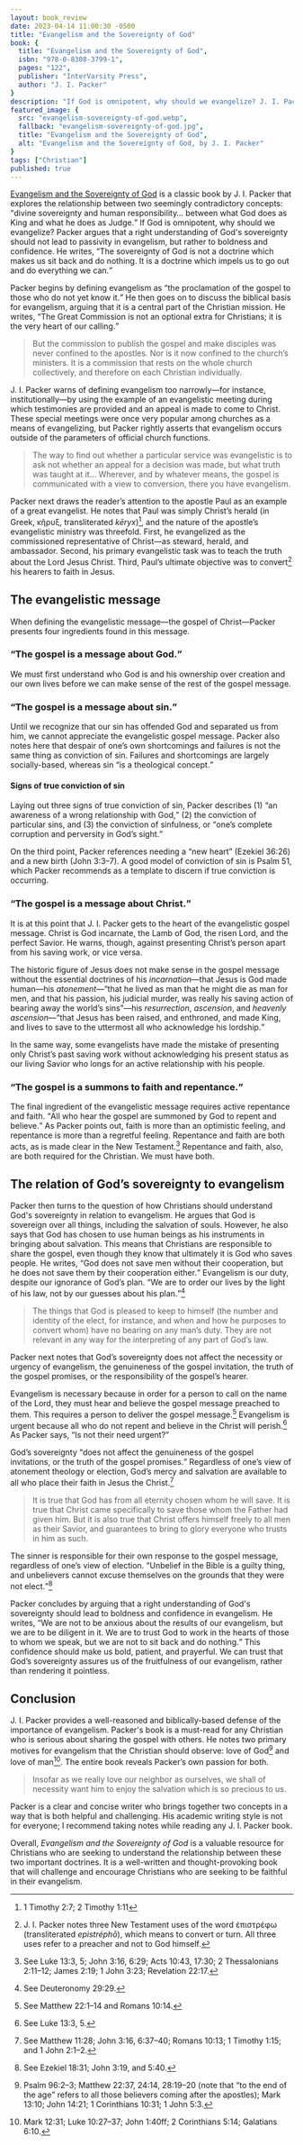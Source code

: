 ```yaml
---
layout: book_review
date: 2023-04-14 11:00:30 -0500
title: "Evangelism and the Sovereignty of God"
book: {
  title: "Evangelism and the Sovereignty of God",
  isbn: "978-0-8308-3799-1",
  pages: "122",
  publisher: "InterVarsity Press",
  author: "J. I. Packer"
}
description: "If God is omnipotent, why should we evangelize? J. I. Packer argues that a right understanding of God's sovereignty should not lead to passivity in evangelism."
featured_image: {
  src: "evangelism-sovereignty-of-god.webp",
  fallback: "evangelism-sovereignty-of-god.jpg",
  title: "Evangelism and the Sovereignty of God",
  alt: "Evangelism and the Sovereignty of God, by J. I. Packer"
}
tags: ["Christian"]
published: true
---
```


<a href="https://www.ivpress.com/evangelism-and-the-sovereignty-of-god" class="italic">Evangelism and the Sovereignty of God</a> is a classic book by J. I. Packer that explores the relationship between two seemingly contradictory concepts: <q>divine sovereignty and human responsibility&hellip; between what God does as King and what he does as Judge.</q> If God is omnipotent, why should we evangelize? Packer argues that a right understanding of God's sovereignty should not lead to passivity in evangelism, but rather to boldness and confidence. He writes, <q>The sovereignty of God is not a doctrine which makes us sit back and do nothing. It is a doctrine which impels us to go out and do everything we can.</q>

Packer begins by defining evangelism as <q>the proclamation of the gospel to those who do not yet know it.</q> He then goes on to discuss the biblical basis for evangelism, arguing that it is a central part of the Christian mission. He writes, <q>The Great Commission is not an optional extra for Christians; it is the very heart of our calling.</q>

> But the commission to publish the gospel and make disciples was never confined to the apostles. Nor is it now confined to the church’s ministers. It is a commission that rests on the whole church collectively, and therefore on each Christian individually.

J. I. Packer warns of defining evangelism too narrowly&mdash;for instance, institutionally&mdash;by using the example of an evangelistic meeting during which testimonies are provided and an appeal is made to come to Christ. These special meetings were once very popular among churches as a means of evangelizing, but Packer rightly asserts that evangelism occurs outside of the parameters of official church functions.

> The way to find out whether a particular service was evangelistic is to ask not whether an appeal for a decision was made, but what truth was taught at it… Wherever, and by whatever means, the gospel is communicated with a view to conversion, there you have evangelism.

Packer next draws the reader’s attention to the apostle Paul as an example of a great evangelist. He notes that Paul was simply Christ’s herald (in Greek, κῆρυξ, transliterated *kēryx*)[^1], and the nature of the apostle’s evangelistic ministry was threefold. First, he evangelized as the commissioned representative of Christ&mdash;as steward, herald, and ambassador. Second, his primary evangelistic task was to teach the truth about the Lord Jesus Christ. Third, Paul’s ultimate objective was to convert[^2] his hearers to faith in Jesus.

## The evangelistic message

When defining the evangelistic message&mdash;the gospel of Christ&mdash;Packer presents four ingredients found in this message.

### <q>The gospel is a message about God.</q>

We must first understand who God is and his ownership over creation and our own lives before we can make sense of the rest of the gospel message.

### <q>The gospel is a message about sin.</q>

Until we recognize that our sin has offended God and separated us from him, we cannot appreciate the evangelistic gospel message. Packer also notes here that despair of one’s own shortcomings and failures is not the same thing as conviction of sin. Failures and shortcomings are largely socially-based, whereas sin <q>is a theological concept.</q>

#### Signs of true conviction of sin

Laying out three signs of true conviction of sin, Packer describes (1) <q>an awareness of a wrong relationship with God,</q> (2) the conviction of particular sins, and (3) the conviction of sinfulness, or <q>one’s complete corruption and perversity in God’s sight.</q>

On the third point, Packer references needing a <q>new heart</q> (Ezekiel 36:26) and a new birth (John 3:3&ndash;7). A good model of conviction of sin is Psalm 51, which Packer recommends as a template to discern if true conviction is occurring.

### <q>The gospel is a message about Christ.</q>

It is at this point that J. I. Packer gets to the heart of the evangelistic gospel message. Christ is God incarnate, the Lamb of God, the risen Lord, and the perfect Savior. He warns, though, against presenting Christ’s person apart from his saving work, or vice versa.

The historic figure of Jesus does not make sense in the gospel message without the essential doctrines of his *incarnation*&mdash;that Jesus is God made human&mdash;his *atonement*&mdash;<q>that he lived as man that he might die as man for men, and that his passion, his judicial murder, was really his saving action of bearing away the world’s sins</q>&mdash;his *resurrection*, *ascension*, and *heavenly ascension*&mdash;<q>that Jesus has been raised, and enthroned, and made King, and lives to save to the uttermost all who acknowledge his lordship.</q>

In the same way, some evangelists have made the mistake of presenting only Christ’s past saving work without acknowledging his present status as our living Savior who longs for an active relationship with his people.

### <q>The gospel is a summons to faith and repentance.</q>

The final ingredient of the evangelistic message requires active repentance and faith. <q>All who hear the gospel are summoned by God to repent and believe.</q> As Packer points out, faith is more than an optimistic feeling, and repentance is more than a regretful feeling. Repentance and faith are both acts, as is made clear in the New Testament.[^3] Repentance and faith, also, are both required for the Christian. We must have both.

## The relation of God’s sovereignty to evangelism

Packer then turns to the question of how Christians should understand God's sovereignty in relation to evangelism. He argues that God is sovereign over all things, including the salvation of souls. However, he also says that God has chosen to use human beings as his instruments in bringing about salvation. This means that Christians are responsible to share the gospel, even though they know that ultimately it is God who saves people. He writes, <q>God does not save men without their cooperation, but he does not save them by their cooperation either.</q> Evangelism is our duty, despite our ignorance of God’s plan. <q>We are to order our lives by the light of his law, not by our guesses about his plan.</q>[^4]

> The things that God is pleased to keep to himself (the number and identity of the elect, for instance, and when and how he purposes to convert whom) have no bearing on any man’s duty. They are not relevant in any way for the interpreting of any part of God’s law.

Packer next notes that God’s sovereignty does not affect the necessity or urgency of evangelism, the genuineness of the gospel invitation, the truth of the gospel promises, or the responsibility of the gospel’s hearer.

Evangelism is necessary because in order for a person to call on the name of the Lord, they must hear and believe the gospel message preached to them. This requires a person to deliver the gospel message.[^5] Evangelism is urgent because all who do not repent and believe in the Christ will perish.[^6] As Packer says, <q>Is not their need urgent?</q>

God’s sovereignty <q>does not affect the genuineness of the gospel invitations, or the truth of the gospel promises.</q> Regardless of one’s view of atonement theology or election, God’s mercy and salvation are available to all who place their faith in Jesus the Christ.[^7]

> It is true that God has from all eternity chosen whom he will save. It is true that Christ came specifically to save those whom the Father had given him. But it is also true that Christ offers himself freely to all men as their Savior, and guarantees to bring to glory everyone who trusts in him as such.

The sinner is responsible for their own response to the gospel message, regardless of one’s view of election. <q>Unbelief in the Bible is a guilty thing, and unbelievers cannot excuse themselves on the grounds that they were not elect.</q>[^8]

Packer concludes by arguing that a right understanding of God's sovereignty should lead to boldness and confidence in evangelism. He writes, <q>We are not to be anxious about the results of our evangelism, but we are to be diligent in it. We are to trust God to work in the hearts of those to whom we speak, but we are not to sit back and do nothing.</q> This confidence should make us bold, patient, and prayerful. We can trust that God’s sovereignty assures us of the fruitfulness of our evangelism, rather than rendering it pointless.

## Conclusion

J. I. Packer provides a well-reasoned and biblically-based defense of the importance of evangelism. Packer's book is a must-read for any Christian who is serious about sharing the gospel with others. He notes two primary motives for evangelism that the Christian should observe: love of God[^9] and love of man[^10]. The entire book reveals Packer’s own passion for both.

> Insofar as we really love our neighbor as ourselves, we shall of necessity want him to enjoy the salvation which is so precious to us.

Packer is a clear and concise writer who brings together two concepts in a way that is both helpful and challenging. His academic writing style is not for everyone; I recommend taking notes while reading any J. I. Packer book.

Overall, *Evangelism and the Sovereignty of God* is a valuable resource for Christians who are seeking to understand the relationship between these two important doctrines. It is a well-written and thought-provoking book that will challenge and encourage Christians who are seeking to be faithful in their evangelism.

[^1]: 1 Timothy 2:7; 2 Timothy 1:11
[^2]: J. I. Packer notes three New Testament uses of the word ἐπιστρέφω (transliterated *epistréphō*), which means to convert or turn. All three uses refer to a preacher and not to God himself.
[^3]: See Luke 13:3, 5; John 3:16, 6:29; Acts 10:43, 17:30; 2 Thessalonians 2:11&ndash;12; James 2:19; 1 John 3:23; Revelation 22:17.
[^4]: See Deuteronomy 29:29.
[^5]: See Matthew 22:1&ndash;14 and Romans 10:14.
[^6]: See Luke 13:3, 5.
[^7]: See Matthew 11:28; John 3:16, 6:37&ndash;40; Romans 10:13; 1 Timothy 1:15; and 1 John 2:1&ndash;2.
[^8]: See Ezekiel 18:31; John 3:19, and 5:40.
[^9]: Psalm 96:2&ndash;3; Matthew 22:37, 24:14, 28:19&ndash;20 (note that <q>to the end of the age</q> refers to all those believers coming after the apostles); Mark 13:10; John 14:21; 1 Corinthians 10:31; 1 John 5:3.
[^10]: Mark 12:31; Luke 10:27&ndash;37; John 1:40ff; 2 Corinthians 5:14; Galatians 6:10.